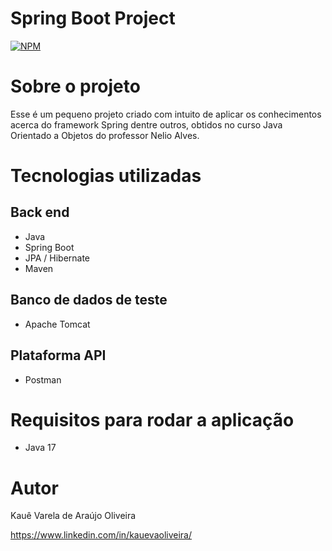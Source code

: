 # Spring Boot Project
[![NPM](https://img.shields.io/npm/l/react)](https://github.com/kauezios/springboot-project/blob/main/LICENSE)

# Sobre o projeto

Esse é um pequeno projeto criado com intuito de aplicar os conhecimentos acerca do framework Spring dentre outros, obtidos no curso Java Orientado a Objetos do professor Nelio Alves.

# Tecnologias utilizadas
## Back end
- Java
- Spring Boot
- JPA / Hibernate
- Maven

## Banco de dados de teste
- Apache Tomcat

## Plataforma API
- Postman

# Requisitos para rodar a aplicação
- Java 17

# Autor

Kauê Varela de Araújo Oliveira

https://www.linkedin.com/in/kauevaoliveira/
